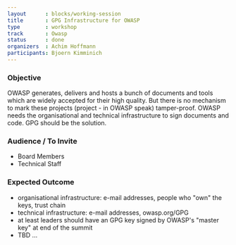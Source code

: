```yaml
---
layout      : blocks/working-session
title       : GPG Infrastructure for OWASP
type        : workshop
track       : Owasp
status      : done
organizers  : Achim Hoffmann
participants: Bjoern Kimminich
---
```


### Objective

OWASP generates, delivers and hosts a bunch of documents and tools which are widely accepted for their high quality. But there is no mechanism to mark these projects (project - in OWASP speak) tamper-proof.
OWASP needs the organisational and technical infrastructure to sign documents and code. GPG should be the solution.

### Audience / To Invite

* Board Members
* Technical Staff

### Expected Outcome

* organisational infrastructure: e-mail addresses, people who "own" the keys, trust chain
* technical infrastructure: e-mail addresses, owasp.org/GPG
* at least leaders should have an GPG key signed by OWASP's "master key" at end of the summit
* TBD …
